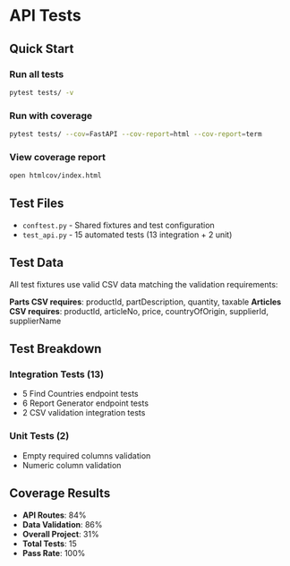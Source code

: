 # API Tests

## Quick Start

### Run all tests
```bash
pytest tests/ -v
```

### Run with coverage
```bash
pytest tests/ --cov=FastAPI --cov-report=html --cov-report=term
```

### View coverage report
```bash
open htmlcov/index.html
```

## Test Files

- `conftest.py` - Shared fixtures and test configuration
- `test_api.py` - 15 automated tests (13 integration + 2 unit)

## Test Data

All test fixtures use valid CSV data matching the validation requirements:

**Parts CSV requires**: productId, partDescription, quantity, taxable
**Articles CSV requires**: productId, articleNo, price, countryOfOrigin, supplierId, supplierName

## Test Breakdown

### Integration Tests (13)
- 5 Find Countries endpoint tests
- 6 Report Generator endpoint tests
- 2 CSV validation integration tests

### Unit Tests (2)
- Empty required columns validation
- Numeric column validation

## Coverage Results

- **API Routes**: 84%
- **Data Validation**: 86%
- **Overall Project**: 31%
- **Total Tests**: 15
- **Pass Rate**: 100%
